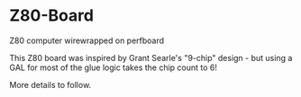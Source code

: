 # Z80-Board
Z80 computer wirewrapped on perfboard

This Z80 board was inspired by Grant Searle's "9-chip" design - but using a GAL for most of the glue logic takes the chip count to 6!

More details to follow.
